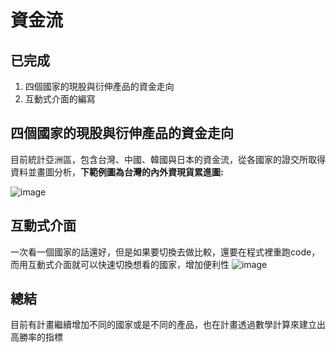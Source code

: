 # 資金流
## 已完成

1. 四個國家的現股與衍伸產品的資金走向
2. 互動式介面的編寫

## 四個國家的現股與衍伸產品的資金走向
目前統計亞洲區，包含台灣、中國、韓國與日本的資金流，從各國家的證交所取得資料並畫圖分析，**下範例圖為台灣的內外資現貨累進圖:**

![image](https://github.com/JulianLee310514065/SideProject--Akasha/assets/101493861/09047ca4-8afe-43cc-b545-940f50f60401)


## 互動式介面
一次看一個國家的話還好，但是如果要切換去做比較，還要在程式裡重跑code，而用互動式介面就可以快速切換想看的國家，增加便利性
![image](https://github.com/JulianLee310514065/SideProject--Akasha/assets/101493861/0dc9840b-2955-4df0-b03b-83ef4b2fa4d0)


## 總結
目前有計畫繼續增加不同的國家或是不同的產品，也在計畫透過數學計算來建立出高勝率的指標
